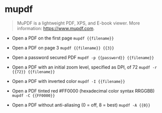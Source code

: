 # mupdf
> MuPDF is a lightweight PDF, XPS, and E-book viewer.
> More information: <https://www.mupdf.com>.

- Open a PDF on the first page
`mupdf {{filename}}`

- Open a PDF on page 3
`mupdf {{filename}} {{3}}`

- Open a password secured PDF
`mupdf -p {{password}} {{filename}}`

- Open a PDF with an initial zoom level, specified as DPI, of 72
`mupdf -r {{72}} {{filename}}`

- Open a PDF with inverted color
`mupdf -I {{filename}}`

- Open a PDF tinted red #FF0000 (hexadecimal color syntax RRGGBB)
`mupdf -C {{FF0000}}`

- Open a PDF without anti-aliasing (0 = off, 8 = best)
`mupdf -A {{0}}`

